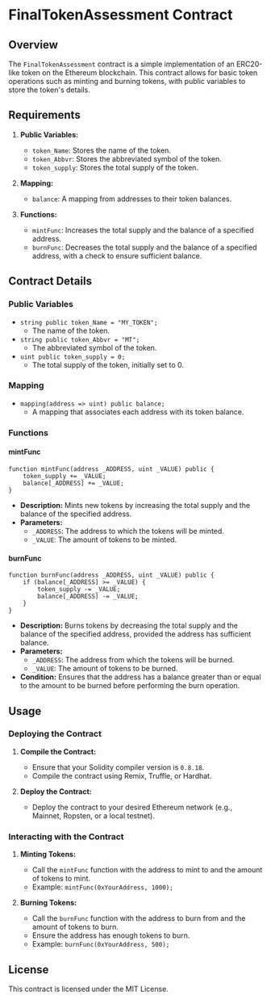 
# FinalTokenAssessment Contract

## Overview

The `FinalTokenAssessment` contract is a simple implementation of an ERC20-like token on the Ethereum blockchain. This contract allows for basic token operations such as minting and burning tokens, with public variables to store the token's details.

## Requirements

1. **Public Variables:**
    - `token_Name`: Stores the name of the token.
    - `token_Abbvr`: Stores the abbreviated symbol of the token.
    - `token_supply`: Stores the total supply of the token.
   
2. **Mapping:**
    - `balance`: A mapping from addresses to their token balances.

3. **Functions:**
    - `mintFunc`: Increases the total supply and the balance of a specified address.
    - `burnFunc`: Decreases the total supply and the balance of a specified address, with a check to ensure sufficient balance.

## Contract Details

### Public Variables

- `string public token_Name = "MY_TOKEN";`
    - The name of the token.
- `string public token_Abbvr = "MT";`
    - The abbreviated symbol of the token.
- `uint public token_supply = 0;`
    - The total supply of the token, initially set to 0.

### Mapping

- `mapping(address => uint) public balance;`
    - A mapping that associates each address with its token balance.

### Functions

#### mintFunc

```solidity
function mintFunc(address _ADDRESS, uint _VALUE) public {
    token_supply += _VALUE;
    balance[_ADDRESS] += _VALUE;
}
```

- **Description:** Mints new tokens by increasing the total supply and the balance of the specified address.
- **Parameters:**
    - `_ADDRESS`: The address to which the tokens will be minted.
    - `_VALUE`: The amount of tokens to be minted.

#### burnFunc

```solidity
function burnFunc(address _ADDRESS, uint _VALUE) public {
    if (balance[_ADDRESS] >= _VALUE) {
        token_supply -= _VALUE;
        balance[_ADDRESS] -= _VALUE;
    }
}
```

- **Description:** Burns tokens by decreasing the total supply and the balance of the specified address, provided the address has sufficient balance.
- **Parameters:**
    - `_ADDRESS`: The address from which the tokens will be burned.
    - `_VALUE`: The amount of tokens to be burned.
- **Condition:** Ensures that the address has a balance greater than or equal to the amount to be burned before performing the burn operation.

## Usage

### Deploying the Contract

1. **Compile the Contract:**
   - Ensure that your Solidity compiler version is `0.8.18`.
   - Compile the contract using Remix, Truffle, or Hardhat.

2. **Deploy the Contract:**
   - Deploy the contract to your desired Ethereum network (e.g., Mainnet, Ropsten, or a local testnet).

### Interacting with the Contract

1. **Minting Tokens:**
   - Call the `mintFunc` function with the address to mint to and the amount of tokens to mint.
   - Example: `mintFunc(0xYourAddress, 1000);`

2. **Burning Tokens:**
   - Call the `burnFunc` function with the address to burn from and the amount of tokens to burn.
   - Ensure the address has enough tokens to burn.
   - Example: `burnFunc(0xYourAddress, 500);`

## License

This contract is licensed under the MIT License.

